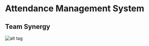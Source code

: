 # Attendance Management System
## Team Synergy
![alt tag](https://github.com/siddharth-daftari/testRepo/blob/master/architecture_diagram.png)

